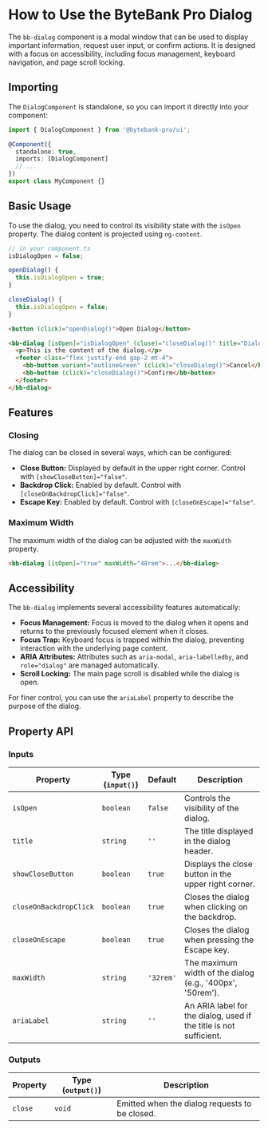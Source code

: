 # How to Use the ByteBank Pro Dialog

The `bb-dialog` component is a modal window that can be used to display important information, request user input, or confirm actions. It is designed with a focus on accessibility, including focus management, keyboard navigation, and page scroll locking.

## Importing

The `DialogComponent` is standalone, so you can import it directly into your component:

```typescript
import { DialogComponent } from '@bytebank-pro/ui';

@Component({
  standalone: true,
  imports: [DialogComponent]
  // ...
})
export class MyComponent {}
```

## Basic Usage

To use the dialog, you need to control its visibility state with the `isOpen` property. The dialog content is projected using `ng-content`.

```typescript
// in your component.ts
isDialogOpen = false;

openDialog() {
  this.isDialogOpen = true;
}

closeDialog() {
  this.isDialogOpen = false;
}
```

```html
<button (click)="openDialog()">Open Dialog</button>

<bb-dialog [isOpen]="isDialogOpen" (close)="closeDialog()" title="Dialog Title">
  <p>This is the content of the dialog.</p>
  <footer class="flex justify-end gap-2 mt-4">
    <bb-button variant="outlineGreen" (click)="closeDialog()">Cancel</bb-button>
    <bb-button (click)="closeDialog()">Confirm</bb-button>
  </footer>
</bb-dialog>
```

## Features

### Closing

The dialog can be closed in several ways, which can be configured:

- **Close Button:** Displayed by default in the upper right corner. Control with `[showCloseButton]="false"`.
- **Backdrop Click:** Enabled by default. Control with `[closeOnBackdropClick]="false"`.
- **Escape Key:** Enabled by default. Control with `[closeOnEscape]="false"`.

### Maximum Width

The maximum width of the dialog can be adjusted with the `maxWidth` property.

```html
<bb-dialog [isOpen]="true" maxWidth="48rem">...</bb-dialog>
```

## Accessibility

The `bb-dialog` implements several accessibility features automatically:

- **Focus Management:** Focus is moved to the dialog when it opens and returns to the previously focused element when it closes.
- **Focus Trap:** Keyboard focus is trapped within the dialog, preventing interaction with the underlying page content.
- **ARIA Attributes:** Attributes such as `aria-modal`, `aria-labelledby`, and `role="dialog"` are managed automatically.
- **Scroll Locking:** The main page scroll is disabled while the dialog is open.

For finer control, you can use the `ariaLabel` property to describe the purpose of the dialog.

## Property API

### Inputs

| Property               | Type (`input()`) | Default   | Description                                                        |
| ---------------------- | ---------------- | --------- | ------------------------------------------------------------------ |
| `isOpen`               | `boolean`        | `false`   | Controls the visibility of the dialog.                             |
| `title`                | `string`         | `''`      | The title displayed in the dialog header.                          |
| `showCloseButton`      | `boolean`        | `true`    | Displays the close button in the upper right corner.               |
| `closeOnBackdropClick` | `boolean`        | `true`    | Closes the dialog when clicking on the backdrop.                   |
| `closeOnEscape`        | `boolean`        | `true`    | Closes the dialog when pressing the Escape key.                    |
| `maxWidth`             | `string`         | `'32rem'` | The maximum width of the dialog (e.g., '400px', '50rem').          |
| `ariaLabel`            | `string`         | `''`      | An ARIA label for the dialog, used if the title is not sufficient. |

### Outputs

| Property | Type (`output()`) | Description                                    |
| -------- | ----------------- | ---------------------------------------------- |
| `close`  | `void`            | Emitted when the dialog requests to be closed. |
